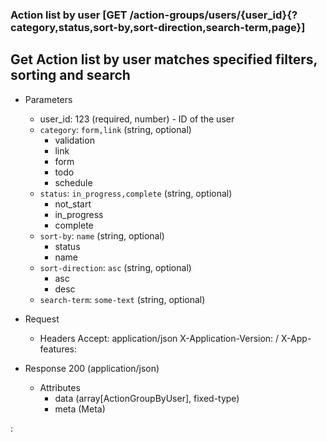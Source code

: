 ### Action list by user [GET /action-groups/users/{user_id}{?category,status,sort-by,sort-direction,search-term,page}]

## Get Action list by user matches specified filters, sorting and search

+ Parameters
    + user_id: 123 (required, number) - ID of the user 
    + `category`: `form,link` (string, optional)
        - validation
        - link
        - form
        - todo
        - schedule
    + `status`: `in_progress,complete` (string, optional)
        - not_start
        - in_progress
        - complete
    + `sort-by`: `name` (string, optional)
        - status
        - name
    + `sort-direction`: `asc` (string, optional)
        - asc
        - desc
    + `search-term`: `some-text` (string, optional)

+ Request
    + Headers
      Accept: application/json
      X-Application-Version: <client-name>/<version>
      X-App-features: <target permission>

+ Response 200 (application/json)
    + Attributes
        + data (array[ActionGroupByUser], fixed-type)
        + meta (Meta)

:[](../error_responses.md)